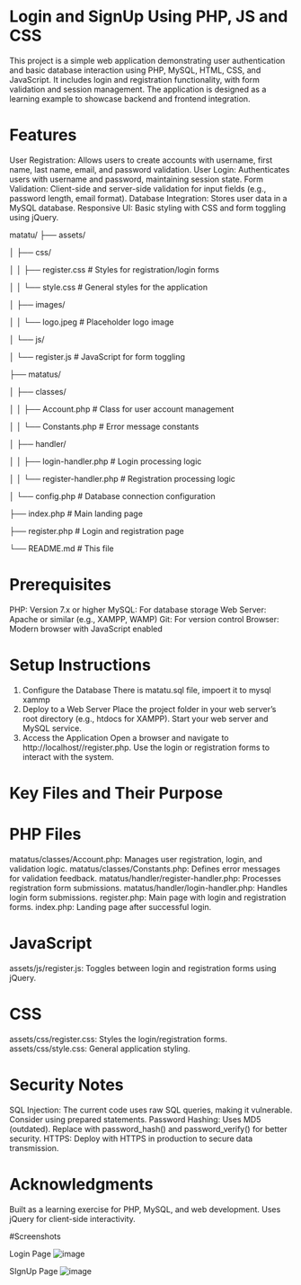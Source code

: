 # Login and SignUp Using PHP, JS and CSS

This project is a simple web application demonstrating user authentication and basic database 
interaction using PHP, MySQL, HTML, CSS, and JavaScript. It includes login and registration functionality, 
with form validation and session management. 
The application is designed as a learning example to showcase backend and frontend integration.

# Features
User Registration: Allows users to create accounts with username, first name, last name, email, and password validation.
User Login: Authenticates users with username and password, maintaining session state.
Form Validation: Client-side and server-side validation for input fields (e.g., password length, email format).
Database Integration: Stores user data in a MySQL database.
Responsive UI: Basic styling with CSS and form toggling using jQuery.

matatu/
├── assets/

│   ├── css/

│   │   ├── register.css    # Styles for registration/login forms

│   │   └── style.css       # General styles for the application

│   ├── images/

│   │   └── logo.jpeg       # Placeholder logo image

│   └── js/

│       └── register.js     # JavaScript for form toggling

├── matatus/

│   ├── classes/

│   │   ├── Account.php     # Class for user account management

│   │   └── Constants.php   # Error message constants

│   ├── handler/

│   │   ├── login-handler.php    # Login processing logic

│   │   └── register-handler.php # Registration processing logic

│   └── config.php          # Database connection configuration

├── index.php               # Main landing page

├── register.php            # Login and registration page

└── README.md               # This file

# Prerequisites
PHP: Version 7.x or higher
MySQL: For database storage
Web Server: Apache or similar (e.g., XAMPP, WAMP)
Git: For version control
Browser: Modern browser with JavaScript enabled

# Setup Instructions
1. Configure the Database
   There is matatu.sql file, impoert it to mysql xammp
2. Deploy to a Web Server
   Place the project folder in your web server’s root directory (e.g., htdocs for XAMPP).
   Start your web server and MySQL service.
3. Access the Application
   Open a browser and navigate to http://localhost/<repository>/register.php.
   Use the login or registration forms to interact with the system.

# Key Files and Their Purpose
# PHP Files
matatus/classes/Account.php: Manages user registration, login, and validation logic.
matatus/classes/Constants.php: Defines error messages for validation feedback.
matatus/handler/register-handler.php: Processes registration form submissions.
matatus/handler/login-handler.php: Handles login form submissions.
register.php: Main page with login and registration forms.
index.php: Landing page after successful login.

# JavaScript
assets/js/register.js: Toggles between login and registration forms using jQuery.
# CSS
assets/css/register.css: Styles the login/registration forms.
assets/css/style.css: General application styling.

# Security Notes
SQL Injection: The current code uses raw SQL queries, making it vulnerable. Consider using prepared statements.
Password Hashing: Uses MD5 (outdated). Replace with password_hash() and password_verify() for better security.
HTTPS: Deploy with HTTPS in production to secure data transmission.

# Acknowledgments
Built as a learning exercise for PHP, MySQL, and web development.
Uses jQuery for client-side interactivity.

#Screenshots

Login Page
![image](https://github.com/user-attachments/assets/9472895a-d0e2-4d72-8705-15c84646f4d1)

SIgnUp Page
![image](https://github.com/user-attachments/assets/29d09365-05b3-4b91-8a94-b508da76c1c5)


